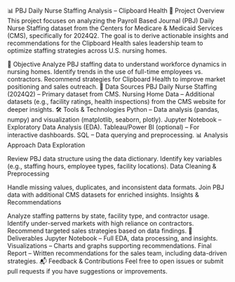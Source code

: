 📊 PBJ Daily Nurse Staffing Analysis – Clipboard Health
📁 Project Overview
This project focuses on analyzing the Payroll Based Journal (PBJ) Daily Nurse Staffing dataset from the Centers for Medicare & Medicaid Services (CMS), specifically for 2024Q2. The goal is to derive actionable insights and recommendations for the Clipboard Health sales leadership team to optimize staffing strategies across U.S. nursing homes.

🎯 Objective
Analyze PBJ staffing data to understand workforce dynamics in nursing homes.
Identify trends in the use of full-time employees vs. contractors.
Recommend strategies for Clipboard Health to improve market positioning and sales outreach.
📂 Data Sources
PBJ Daily Nurse Staffing (2024Q2) – Primary dataset from CMS.
Nursing Home Data – Additional datasets (e.g., facility ratings, health inspections) from the CMS website for deeper insights.
🛠️ Tools & Technologies
Python – Data analysis (pandas, numpy) and visualization (matplotlib, seaborn, plotly).
Jupyter Notebook – Exploratory Data Analysis (EDA).
Tableau/Power BI (optional) – For interactive dashboards.
SQL – Data querying and preprocessing.
📊 Analysis Approach
Data Exploration

Review PBJ data structure using the data dictionary.
Identify key variables (e.g., staffing hours, employee types, facility locations).
Data Cleaning & Preprocessing

Handle missing values, duplicates, and inconsistent data formats.
Join PBJ data with additional CMS datasets for enriched insights.
Insights & Recommendations

Analyze staffing patterns by state, facility type, and contractor usage.
Identify under-served markets with high reliance on contractors.
Recommend targeted sales strategies based on data findings.
📌 Deliverables
Jupyter Notebook – Full EDA, data processing, and insights.
Visualizations – Charts and graphs supporting recommendations.
Final Report – Written recommendations for the sales team, including data-driven strategies.
📬 Feedback & Contributions
Feel free to open issues or submit pull requests if you have suggestions or improvements.
